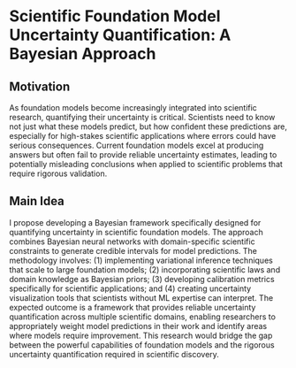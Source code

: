 # Scientific Foundation Model Uncertainty Quantification: A Bayesian Approach

## Motivation
As foundation models become increasingly integrated into scientific research, quantifying their uncertainty is critical. Scientists need to know not just what these models predict, but how confident these predictions are, especially for high-stakes scientific applications where errors could have serious consequences. Current foundation models excel at producing answers but often fail to provide reliable uncertainty estimates, leading to potentially misleading conclusions when applied to scientific problems that require rigorous validation.

## Main Idea
I propose developing a Bayesian framework specifically designed for quantifying uncertainty in scientific foundation models. The approach combines Bayesian neural networks with domain-specific scientific constraints to generate credible intervals for model predictions. The methodology involves: (1) implementing variational inference techniques that scale to large foundation models; (2) incorporating scientific laws and domain knowledge as Bayesian priors; (3) developing calibration metrics specifically for scientific applications; and (4) creating uncertainty visualization tools that scientists without ML expertise can interpret. The expected outcome is a framework that provides reliable uncertainty quantification across multiple scientific domains, enabling researchers to appropriately weight model predictions in their work and identify areas where models require improvement. This research would bridge the gap between the powerful capabilities of foundation models and the rigorous uncertainty quantification required in scientific discovery.